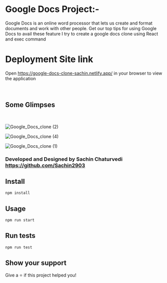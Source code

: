 # Google Docs Project:-
Google Docs is an online word processor that lets us create and format documents and work with other people. Get our top tips for using Google Docs to avail these feature I try to create a google docs clone using React and exec command 

# Deployment Site link
Open https://google-docs-clone-sachin.netlify.app/ in your browser to view the application
<br/>
<br/>
<br/>
## Some Glimpses
<br/>


![Google_Docs_clone (2)](https://github.com/Sachin2903/Google_Docs_Clone/assets/92660783/b6dae1a5-e7e9-4410-9b89-697b3c917fdd)

![Google_Docs_clone (4)](https://github.com/Sachin2903/Google_Docs_Clone/assets/92660783/775d41cd-4920-48e9-8187-717c89f9e1f0)

![Google_Docs_clone (1)](https://github.com/Sachin2903/Google_Docs_Clone/assets/92660783/32d9b026-bcdb-4680-976a-4820bd97aa69)


### Developed and Designed by Sachin Chaturvedi https://github.com/Sachin2903

## Install

```sh
npm install
```

## Usage

```sh
npm run start
```

## Run tests

```sh
npm run test
```

## Show your support

Give a ⭐️ if this project helped you!
